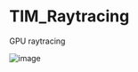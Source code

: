 # TIM_Raytracing
GPU raytracing

![image](https://user-images.githubusercontent.com/56940455/196786252-6e4fa402-e4b3-4d57-b45a-5775e51851e5.png)

